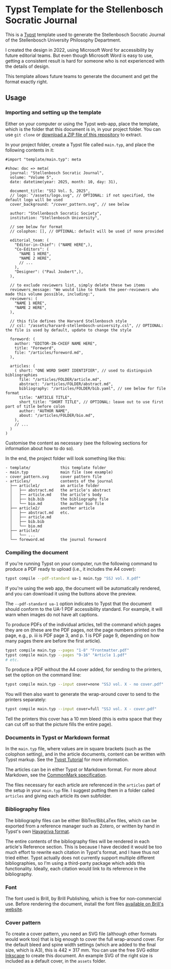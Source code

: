 # Typst Template for the Stellenbosch Socratic Journal

This is a [Typst](https://typst.app) template used to generate the Stellenbosch Socratic Journal of the Stellenbosch University Philosophy Department.

I created the design in 2022, using Microsoft Word for accessibility by future editorial teams. But even though Microsoft Word is easy to use, getting a consistent result is hard for someone who is not experienced with the details of design.

This template allows future teams to generate the document and get the format exactly right.

## Usage

### Importing and setting up the template

Either on your computer or using the Typst web-app, place the template, which is the folder that this document is in, in your project folder. You can use `git clone` or [download a ZIP file of this repository](https://github.com/trespaul/ssj-template/archive/refs/heads/main.zip) to extract.

In your project folder, create a Typst file called `main.typ`, and place the following contents in it:

```typ
#import "template/main.typ": meta

#show: doc => meta(
  journal: "Stellenbosch Socratic Journal",
  volume: "Volume 5",
  date: datetime(year: 2025, month: 10, day: 31),

  document_title: "SSJ Vol. 5, 2025",
  // logo: "/assets/logo.svg", // OPTIONAL: if not specified, the default logo will be used
  cover_background: "/cover_pattern.svg", // see below

  author: "Stellenbosch Socratic Society",
  institution: "Stellenbosch University",

  // see below for format
  // colophon: [], // OPTIONAL: default will be used if none provided

  editorial_team: (
    "Editor-in-Chief": ("NAME HERE",),
    "Co-Editors": (
      "NAME 1 HERE",
      "NAME 2 HERE",
      // ...
    ),
    "Designer": ("Paul Joubert",),
  ),

  // to exclude reviewers list, simply delete these two items
  reviewers_message: "We would like to thank the peer-reviewers who made this volume possible, including:",
  reviewers: (
    "NAME 1 HERE",
    "NAME 2 HERE",
  ),

  // this file defines the Harvard Stellenbosch style
  // csl: "/assets/harvard-stellenbosch-university.csl", // OPTIONAL: the file is used by default, update to change the style

  foreword: (
    author: "EDITOR-IN-CHIEF NAME HERE",
    title: "Foreword",
    file: "/articles/foreword.md",
  ),

  articles: (
    ( short: "ONE WORD SHORT IDENTIFIER", // used to distinguish bibliographies
      file: "/articles/FOLDER/article.md",
      abstract: "/articles/FOLDER/abstract.md",
      bibliography: "/articles/FOLDER/bib.yaml", // see below for file format
      title: "ARTICLE TITLE",
      short_title: "SHORT TITLE", // OPTIONAL: leave out to use first part of title before colon
      author: "AUTHOR NAME",
      about: "/articles/FOLDER/bio.md",
    ),
    // ...
  )
)
```

Customise the content as necessary (see the following sections for information about how to do so).

In the end, the project folder will look something like this:

```
- template/             this template folder
- main.typ              main file (see example)
- cover_pattern.svg     cover pattern file
- articles/             contents of the journal
  ├── article1/         an article folder
  │   ├── abstract.md   the article's abstract
  │   ├── article.md    the article's body
  │   ├── bib.bib       the bibliography file
  │   └── bio.md        the author bio file
  ├── article2/         another article
  │   ├── abstract.md   etc.
  │   ├── article.md
  │   ├── bib.bib
  │   └── bio.md
  ├── article3/
  │   └── ...
  └── foreword.md       the journal foreword
```

### Compiling the document

If you're running Typst on your computer, run the following command to produce a PDF ready to upload (i.e., it includes the A4 cover):

```bash
typst compile --pdf-standard ua-1 main.typ "SSJ vol. X.pdf"
```

If you're using the web app, the document will be automatically rendered, and you can download it using the buttons above the preview.

The `--pdf-standard ua-1` option indicates to Typst that the document should conform to the UA-1 PDF accessibility standard. For example, it will warn when images do not have alt captions.

To produce PDFs of the individual articles, tell the command which pages they are on (these are the PDF pages, not the page numbers printed on the page, e.g., p. iii is PDF page 3, and p. 1 is PDF page 9, depending on how many pages there are before the first article).

```bash
typst compile main.typ --pages "1-8" "Frontmatter.pdf"
typst compile main.typ --pages "9-16" "Article 1.pdf"
# etc.
```

To produce a PDF without the A4 cover added, for sending to the printers, set the option on the command line:

```bash
typst compile main.typ --input cover=none "SSJ vol. X - no cover.pdf"
```

You will then also want to generate the wrap-around cover to send to the printers separately:

```bash
typst compile main.typ --input cover=full "SSJ vol. X - cover.pdf"
```

Tell the printers this cover has a 10 mm bleed (this is extra space that they can cut off so that the picture fills the entire page).

### Documents in Typst or Markdown format

In the `main.typ` file, where values are in square brackets (such as the colophon setting), and in the article documents, content can be written with Typst markup. See the [Typst Tutorial](https://typst.app/docs/tutorial/) for more information.

The articles can be in either Typst or Markdown format. For more about Markdown, see the [CommonMark specification](https://spec.commonmark.org/current/).

The files necessary for each article are referenced in the `articles` part of the setup in your `main.typ` file. I suggest putting them in a folder called `articles` and giving each article its own subfolder.

### Bibliography files

The bibliography files can be either BibTex/BibLaTex files, which can be exported from a reference manager such as Zotero, or written by hand in Typst's own [Hayagriva format](https://github.com/typst/hayagriva/blob/main/docs/file-format.md).

The entire contents of the bibliography files will be rendered in each article's Reference section. This is because I have decided it would be too much effort to rewrite each citation in Typst's format, and I have thus not tried either. Typst actually does not currently support multiple different bibliographies, so I'm using a third-party package which adds this functionality. Ideally, each citation would link to its reference in the bibliography.

### Font

The font used is Brill, by Brill Publishing, which is free for non-commercial use. Before rendering the document, install the font files [available on Brill's website](https://brill.com/fileasset/The_Brill_Typeface_Package_v_4_0.zip).

### Cover pattern

To create a cover pattern, you need an SVG file (although other formats would work too) that is big enough to cover the full wrap-around cover. For the default bleed and spine width settings (which are added to the final size, which is A3), this is 442 × 317 mm. You can use the free SVG editor [Inkscape](https://inkscape.org/) to create this document. An example SVG of the right size is included as a default cover, in the `assets` folder.
